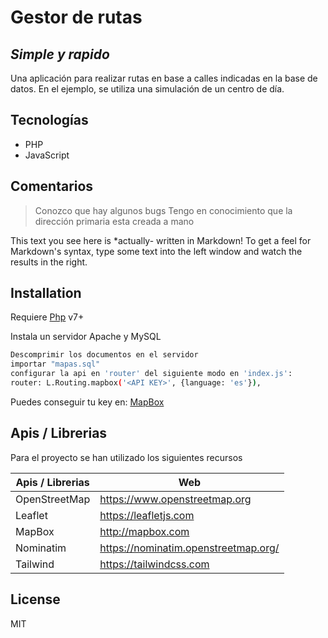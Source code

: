 # Gestor de rutas
## _Simple y rapido_

Una aplicación para realizar rutas en base a calles indicadas en la base de datos.
En el ejemplo, se utiliza una simulación de un centro de día.

## Tecnologías
- PHP
- JavaScript



## Comentarios

> Conozco que hay algunos bugs
> Tengo en conocimiento que la dirección primaria esta creada a mano

This text you see here is *actually- written in Markdown! To get a feel
for Markdown's syntax, type some text into the left window and
watch the results in the right.

## Installation
 Requiere [Php](https://php.net/) v7+

Instala un servidor Apache y MySQL

```sh
Descomprimir los documentos en el servidor
importar "mapas.sql"
configurar la api en 'router' del siguiente modo en 'index.js':
router: L.Routing.mapbox('<API KEY>', {language: 'es'}),
```
Puedes conseguir tu key en: [MapBox](http://mapbox.com)

## Apis / Librerias

Para el proyecto se han utilizado los siguientes recursos

| Apis / Librerias | Web |
| ------ | ------ |
| OpenStreetMap | https://www.openstreetmap.org |
| Leaflet | https://leafletjs.com |
| MapBox | http://mapbox.com |
| Nominatim | https://nominatim.openstreetmap.org/ |
| Tailwind | https://tailwindcss.com |


## License

MIT
